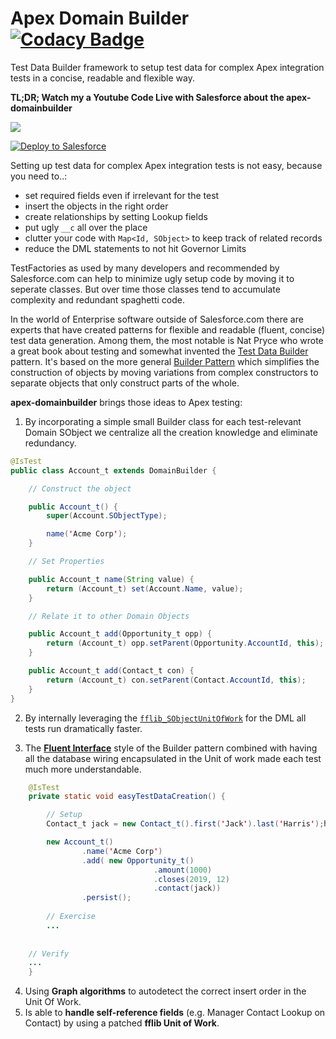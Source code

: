# Apex Domain Builder [![Codacy Badge](https://api.codacy.com/project/badge/Grade/3814b20244d14e3d846ff05dfd3c2e2a)](https://www.codacy.com/app/rsoesemann/apex-domainbuilder?utm_source=github.com&amp;utm_medium=referral&amp;utm_content=rsoesemann/apex-unified-logging&amp;utm_campaign=Badge_Grade)

Test Data Builder framework to setup test data for complex Apex integration tests in a concise, readable and flexible way.

**TL;DR; Watch my a Youtube Code Live with Salesforce about the apex-domainbuilder**

[![](http://img.youtube.com/vi/e03lvRfOHNs/hqdefault.jpg)](https://youtu.be/e03lvRfOHNs "")

<a href="https://githubsfdeploy.herokuapp.com?owner=rsoesemann&repo=apex-domainbuilder">
  <img alt="Deploy to Salesforce"
       src="https://raw.githubusercontent.com/afawcett/githubsfdeploy/master/src/main/webapp/resources/img/deploy.png">
</a>

Setting up test data for complex Apex integration tests is not easy, because you need to..:

 - set required fields even if irrelevant for the test
 - insert the objects in the right order
 - create relationships by setting Lookup fields
 - put ugly `__c` all over the place
 - clutter your code with `Map<Id, SObject>` to keep track of related records
 - reduce the DML statements to not hit Governor Limits
 
TestFactories as used by many developers and recommended by Salesforce.com can help to minimize ugly setup code by moving it to seperate classes. But over time those classes tend to accumulate complexity and redundant spaghetti code.

In the world of Enterprise software outside of Salesforce.com there are experts that have created patterns for flexible and readable (fluent, concise) test data generation. Among them, the most notable is Nat Pryce who wrote a great book about testing and somewhat invented the [Test Data Builder](http://www.natpryce.com/articles/000714.html) pattern. It's based on the more general [Builder Pattern](https://refactoring.guru/design-patterns/builder) which simplifies the construction of objects by moving variations from complex constructors to separate objects that only construct parts of the whole.

**apex-domainbuilder** brings those ideas to Apex testing:
1. By incorporating a simple small Builder class for each test-relevant Domain SObject we centralize all the creation knowledge and eliminate redundancy.

```java
@IsTest
public class Account_t extends DomainBuilder {

    // Construct the object

    public Account_t() {
        super(Account.SObjectType);

        name('Acme Corp');
    }

    // Set Properties

    public Account_t name(String value) {
        return (Account_t) set(Account.Name, value);
    }

    // Relate it to other Domain Objects 

    public Account_t add(Opportunity_t opp) {
        return (Account_t) opp.setParent(Opportunity.AccountId, this);
    }

    public Account_t add(Contact_t con) {
        return (Account_t) con.setParent(Contact.AccountId, this);
    }
}
```

2. By internally leveraging the [`fflib_SObjectUnitOfWork`](https://github.com/financialforcedev/fflib-apex-common/blob/master/fflib/src/classes/fflib_SObjectUnitOfWork.cls) for the DML all tests run dramatically faster.

3. The **[Fluent Interface](https://martinfowler.com/bliki/FluentInterface.html)** style of the Builder pattern combined with having all the database wiring encapsulated in the Unit of work made each test much more understandable.

```java
    @IsTest
    private static void easyTestDataCreation() {

        // Setup
        Contact_t jack = new Contact_t().first('Jack').last('Harris');h

        new Account_t()
                .name('Acme Corp')
                .add( new Opportunity_t()
                                .amount(1000)
                                .closes(2019, 12)
                                .contact(jack))
                .persist();
        
        // Exercise
        ...
	
	
	// Verify
	...
    }
```

4. Using **Graph algorithms** to autodetect the correct insert order in the Unit Of Work.
5. Is able to **handle self-reference fields** (e.g. Manager Contact Lookup on Contact) by using a patched **fflib Unit of Work**.
